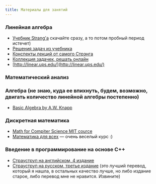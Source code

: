 ```yaml
---
title: Материалы для занятий
---
```

### Линейная алгебра

- [Учебник Strang'a](https://ru.scribd.com/document/344711624/Gilbert-Strang-Introduction-to-Linear-Algebra-Wellesley-Cambridge-Press-2016) скачайте сразу, а то потом пробный период истечет)
- [Решения задач из учебника](https://ocw.mit.edu/courses/mathematics/18-06-linear-algebra-spring-2010/assignments/)
- [Конспекты лекций от самого Стрэнга](https://github.com/stevengj/1806/blob/master/summaries.md)
- [Коллекция задачек, решать онлайн](https://www.lem.ma/books/VBS92YDYuscc5-lK/problems)
- [http://linear.ups.edu/](http://linear.ups.edu/)

### Математический анализ

### Алгебра (не знаю, куда ее впихнуть, будем, возможно, двигать количество линейной алгебры постепенно)
- [Basic Algebra by A.W. Knapp](http://www.math.stonybrook.edu/~aknapp/download/b2-alg-inside.pdf)

### Дискретная математика
- [Math for Compiter Science MIT cource](https://ocw.mit.edu/courses/electrical-engineering-and-computer-science/6-042j-mathematics-for-computer-science-fall-2010/video-lectures/)
- [Математика для всех](https://www.coursera.org/learn/matematika-dlya-vseh/) — очень веселый курс :)

### Введение в программирование на основе С++
- [Страуструп на английском, 4 издание](https://github.com/BestSonny/materials/blob/master/The%20C%2B%2B%20Programming%20Language%20%5B4th%20Edition%5D%20-%20Bjarne%20Stroustrup.pdf)
- [Страуструп на русском, третье издание](https://vk.com/doc10903696_260098201?hash=e166ab89f4440cdccf&dl=bf9a4e422eaea0d660) (это лучший перевод, который я нашла, в остальных качество лучше, но либо издание старое, либо перевод мне не нравится. Извините) 
